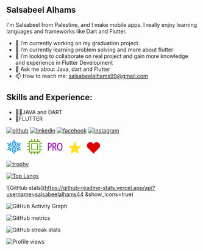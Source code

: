 ## Salsabeel Alhams 


I'm  Salsabeel from Palestine, and I make mobile apps. I really enjoy learning languages and frameworks like Dart and Flutter.
- 🔭 I’m currently working on my graduation project. 
- 🌱 I’m currently learning problem solving and more about flutter  
- 👯 I’m looking to collaborate on real project and gain more knowledge and experience in Flutter Development  
- 💬 Ask me about Java, dart and Flutter  
- 📫 How to reach me: salsabeelalhams99@gmail.com  


## Skills and Experience:
- 👩‍💻JAVA and DART 
- 📱FLUTTER



[<img src='https://cdn.jsdelivr.net/npm/simple-icons@3.0.1/icons/github.svg' alt='github' height='40'>](https://github.com/salsabeelalhams44/ ) 
[<img src='https://cdn.jsdelivr.net/npm/simple-icons@3.0.1/icons/linkedin.svg' alt='linkedin' height='40'>](https://www.linkedin.com/in/salsabeelalhams/) 
[<img src='https://cdn.jsdelivr.net/npm/simple-icons@3.0.1/icons/facebook.svg' alt='facebook' height='40'>](https://m.facebook.com/profile.php?id=100011340440190 ) 
[<img src='https://cdn.jsdelivr.net/npm/simple-icons@3.0.1/icons/instagram.svg' alt='instagram' height='40'>](https://www.instagram.com/salsabeel.alhams/)  

<a href='https://archiveprogram.github.com/'><img src='https://raw.githubusercontent.com/acervenky/animated-github-badges/master/assets/acbadge.gif' width='40' height='40'></a> <a href='https://docs.github.com/en/developers'><img src='https://raw.githubusercontent.com/acervenky/animated-github-badges/master/assets/devbadge.gif' width='40' height='40'></a> <a href='https://github.com/pricing'><img src='https://raw.githubusercontent.com/acervenky/animated-github-badges/master/assets/pro.gif' width='40' height='40'></a> <a href='https://stars.github.com/'><img src='https://raw.githubusercontent.com/acervenky/animated-github-badges/master/assets/starbadge.gif' width='35' height='35'></a> <a href='https://docs.github.com/en/github/supporting-the-open-source-community-with-github-sponsors'><img src='https://raw.githubusercontent.com/acervenky/animated-github-badges/master/assets/sponsorbadge.gif' width='35' height='35'></a> 

[![trophy](https://github-profile-trophy.vercel.app/?username=salsabeelalhams44 )](https://github.com/ryo-ma/github-profile-trophy)

[![Top Langs](https://github-readme-stats.vercel.app/api/top-langs/?username=salsabeelalhams44 )](https://github.com/anuraghazra/github-readme-stats)

![GitHub stats](https://github-readme-stats.vercel.app/api?username=salsabeelalhams44 &show_icons=true)  

![GitHub Activity Graph](https://activity-graph.herokuapp.com/graph?username=salsabeelalhams44 )  

![GitHub metrics](https://metrics.lecoq.io/salsabeelalhams44 )  

![GitHub streak stats](https://github-readme-streak-stats.herokuapp.com/?user=salsabeelalhams44 )  

![Profile views](https://gpvc.arturio.dev/salsabeelalhams44 )  
